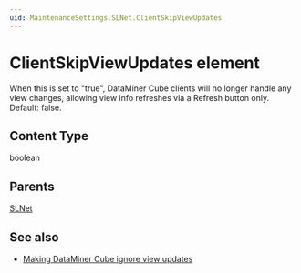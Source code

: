 ```yaml
---
uid: MaintenanceSettings.SLNet.ClientSkipViewUpdates
---
```


# ClientSkipViewUpdates element

When this is set to "true", DataMiner Cube clients will no longer handle any view changes, allowing view info refreshes via a Refresh button only. Default: false.

## Content Type

boolean

## Parents

[SLNet](xref:MaintenanceSettings.SLNet)

## See also

- [Making DataMiner Cube ignore view updates](xref:Configuration_of_DataMiner_processes#making-dataminer-cube-ignore-view-updates)
